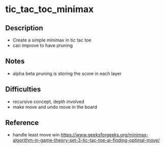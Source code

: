 # tic_tac_toc_minimax
## Description
- Create a simple minimax in tic tac toe
- can improve to have pruning

## Notes
- alpha beta pruning is storing the score in each layer

## Difficulties
- recursive concept, depth involved
- make move and undo move in the board
## Reference
- handle least move win https://www.geeksforgeeks.org/minimax-algorithm-in-game-theory-set-3-tic-tac-toe-ai-finding-optimal-move/
